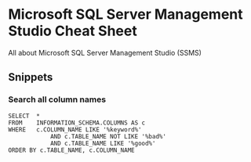 # Microsoft SQL Server Management Studio Cheat Sheet
All about Microsoft SQL Server Management Studio (SSMS)

## Snippets

### Search all column names
    SELECT  *
    FROM    INFORMATION_SCHEMA.COLUMNS AS c
    WHERE   c.COLUMN_NAME LIKE '%keyword%'
                AND c.TABLE_NAME NOT LIKE '%bad%'
                AND c.TABLE_NAME LIKE '%good%'
    ORDER BY c.TABLE_NAME, c.COLUMN_NAME

###

